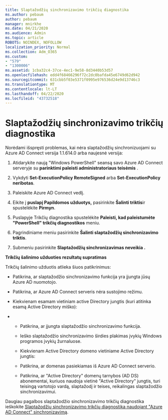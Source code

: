 ```yaml
---
title: Slaptažodžių sinchronizavimo trikčių diagnostika
ms.author: pebaum
author: pebaum
manager: mnirkhe
ms.date: 04/21/2020
ms.audience: Admin
ms.topic: article
ROBOTS: NOINDEX, NOFOLLOW
localization_priority: Normal
ms.collection: Adm_O365
ms.custom:
- "579"
- "1300006"
ms.assetid: 1cba32c4-37ce-4ec1-9e58-8d3440b53d57
ms.openlocfilehash: edd4f68466296f72c2dc0bafda45e6749d62d942
ms.sourcegitcommit: 631cbb5f03e5371f0995e976536d24e9d13746c3
ms.translationtype: MT
ms.contentlocale: lt-LT
ms.lasthandoff: 04/22/2020
ms.locfileid: "43732518"
---
```

# <a name="troubleshoot-password-synchronization"></a>Slaptažodžių sinchronizavimo trikčių diagnostika

Norėdami išspręsti problemas, kai nėra slaptažodžių sinchronizuojami su Azure AD Connect versija 1.1.614.0 arba naujesnė versija:
  
1. Atidarykite naują "Windows PowerShell" seansą savo Azure AD Connect serveryje su **parinktimi paleisti administratoriaus teisėmis** .

2. Vykdyti **Set-ExecutionPolicy RemoteSigned** arba **Set-ExecutionPolicy neribotas**.

3. Paleiskite Azure AD Connect vedlį.

4. Eikite į **puslapį Papildomos užduotys,** pasirinkite **Šalinti triktis**ir spustelėkite **Pirmyn**.

5. Puslapyje Trikčių diagnostika spustelėkite **Paleisti, kad paleistumėte "PowerShell" trikčių diagnostikos** meniu.

6. Pagrindiniame meniu pasirinkite **Šalinti slaptažodžių sinchronizavimo triktis**.

7. Submeniu pasirinkite **Slaptažodžių sinchronizavimas neveikia .**

**Trikčių šalinimo užduoties rezultatų supratimas**
  
Trikčių šalinimo užduotis atlieka šiuos patikrinimus:
  
- Patikrina, ar slaptažodžio sinchronizavimo funkcija yra įjungta jūsų Azure AD nuomotojo.

- Patikrina, ar Azure AD Connect serveris nėra sustojimo režimu.

- Kiekvienam esamam vietiniam active Directory jungtis (kuri atitinka esamą Active Directory miško):

- 
  - Patikrina, ar įjungta slaptažodžio sinchronizavimo funkcija.

  - Ieško slaptažodžio sinchronizavimo širdies plakimas įvykių Windows programos įvykių žurnaluose.

  - Kiekvienam Active Directory domeno vietiniame Active Directory jungtis:

  - Patikrina, ar domenas pasiekiamas iš Azure AD Connect serverio.

  - Patikrina, ar "Active Directory" domenų tarnybos (AD DS) abonementai, kuriuos naudoja vietinė "Active Directory" jungtis, turi teisingą vartotojo vardą, slaptažodį ir teises, reikalingas slaptažodžio sinchronizavimui.

Daugiau pagalbos slaptažodžio sinchronizavimo trikčių diagnostika ieškokite [Slaptažodžių sinchronizavimo trikčių diagnostika naudojant "Azure AD Connect" sinchronizavimą](https://docs.microsoft.com/azure/active-directory/connect/active-directory-aadconnectsync-troubleshoot-password-synchronization).
  